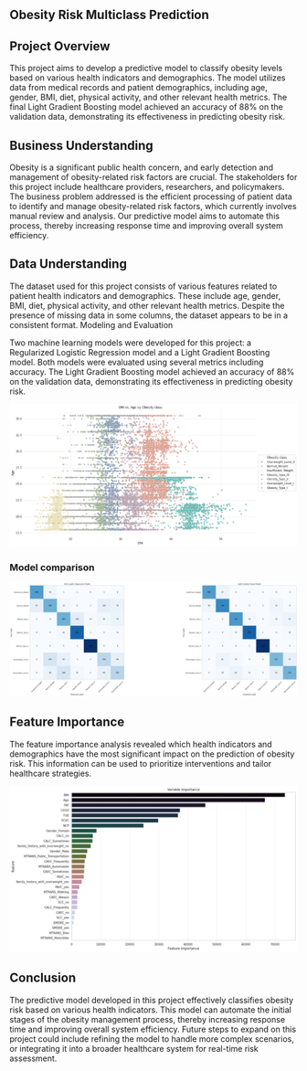 ## Obesity Risk Multiclass Prediction
## Project Overview

This project aims to develop a predictive model to classify obesity levels based on various health indicators and demographics. The model utilizes data from medical records and patient demographics, including age, gender, BMI, diet, physical activity, and other relevant health metrics. The final Light Gradient Boosting model achieved an accuracy of 88% on the validation data, demonstrating its effectiveness in predicting obesity risk.

## Business Understanding

Obesity is a significant public health concern, and early detection and management of obesity-related risk factors are crucial. The stakeholders for this project include healthcare providers, researchers, and policymakers. The business problem addressed is the efficient processing of patient data to identify and manage obesity-related risk factors, which currently involves manual review and analysis. Our predictive model aims to automate this process, thereby increasing response time and improving overall system efficiency.

## Data Understanding

The dataset used for this project consists of various features related to patient health indicators and demographics. These include age, gender, BMI, diet, physical activity, and other relevant health metrics. Despite the presence of missing data in some columns, the dataset appears to be in a consistent format.
Modeling and Evaluation

Two machine learning models were developed for this project: a Regularized Logistic Regression model and a Light Gradient Boosting model. Both models were evaluated using several metrics including accuracy. The Light Gradient Boosting model achieved an accuracy of 88% on the validation data, demonstrating its effectiveness in predicting obesity risk.

![relationship_between_bmi_age_and_obesity](./images/eda.png)

### Model comparison

![confusion_matrix](./images/confusion_matrix.png)

## Feature Importance

The feature importance analysis revealed which health indicators and demographics have the most significant impact on the prediction of obesity risk. This information can be used to prioritize interventions and tailor healthcare strategies.

![feature_importance](./images/feature_importance.png)

## Conclusion

The predictive model developed in this project effectively classifies obesity risk based on various health indicators. This model can automate the initial stages of the obesity management process, thereby increasing response time and improving overall system efficiency. Future steps to expand on this project could include refining the model to handle more complex scenarios, or integrating it into a broader healthcare system for real-time risk assessment.
